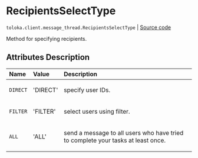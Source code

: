 # RecipientsSelectType
`toloka.client.message_thread.RecipientsSelectType` | [Source code](https://github.com/Toloka/toloka-kit/blob/v0.1.24/src/client/message_thread.py#L19)

Method for specifying recipients.

## Attributes Description

| Name | Value | Description |
| :------| :-----------| :----------| 
`DIRECT`|'DIRECT'|<p>specify user IDs.</p>
`FILTER`|'FILTER'|<p>select users using filter.</p>
`ALL`|'ALL'|<p>send a message to all users who have tried to complete your tasks at least once.</p>
